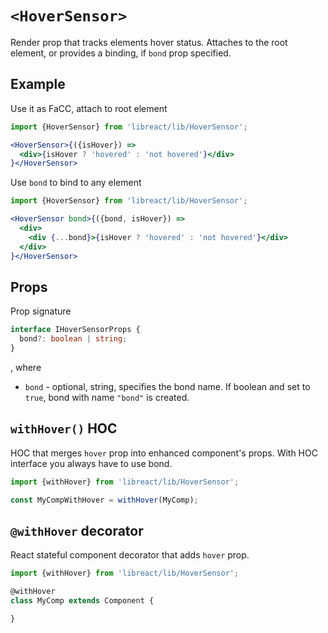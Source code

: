 # `<HoverSensor>`

Render prop that tracks elements hover status. Attaches to the root element, or provides a binding, if `bond` prop specified.

## Example

Use it as FaCC, attach to root element

```jsx
import {HoverSensor} from 'libreact/lib/HoverSensor';

<HoverSensor>{({isHover}) =>
  <div>{isHover ? 'hovered' : 'not hovered'}</div>
}</HoverSensor>
```

Use `bond` to bind to any element

```jsx
import {HoverSensor} from 'libreact/lib/HoverSensor';

<HoverSensor bond>{({bond, isHover}) =>
  <div>
    <div {...bond}>{isHover ? 'hovered' : 'not hovered'}</div>
  </div>
}</HoverSensor>
```


## Props

Prop signature

```ts
interface IHoverSensorProps {
  bond?: boolean | string;
}
```

, where

  - `bond` - optional, string, specifies the bond name. If boolean and set to `true`, bond with name `"bond"` is created.


## `withHover()` HOC

HOC that merges `hover` prop into enhanced component's props. With HOC interface you always have to use bond.

```jsx
import {withHover} from 'libreact/lib/HoverSensor';

const MyCompWithHover = withHover(MyComp);
```


## `@withHover` decorator

React stateful component decorator that adds `hover` prop.

```js
import {withHover} from 'libreact/lib/HoverSensor';

@withHover
class MyComp extends Component {

}
```
